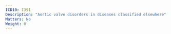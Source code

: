```yaml
---
ICD10: I391
Description: "Aortic valve disorders in diseases classified elsewhere"
Matters: No
Weight: 0
---
```

